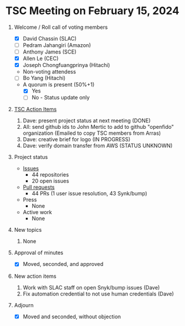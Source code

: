 # TSC Meeting on February 15, 2024

1. Welcome / Roll call of voting members
   - [x] David Chassin (SLAC)
   - [ ] Pedram Jahangiri (Amazon)
   - [ ] Anthony James (SCE)
   - [x] Allen Le (CEC)
   - [x] Joseph Chongfuangprinya (Hitachi)
  
   * Non-voting attendess
   - [ ] Bo Yang (Hitachi)
   
   * A quorum is present (50%+1)
     - [x] Yes
     - [ ] No - Status update only
    
2. [TSC Action Items](https://github.com/orgs/arras-energy/projects/1)
    1. Dave: present project status at next meeting (DONE)
    2. All: send github ids to John Mertic to add to github "openfido" organization (Emailed to copy TSC members from Arras)
    3. Dave: creative brief for logo (IN PROGRESS)
    4. Dave: verify domain transfer from AWS (STATUS UNKNOWN)
      
3. Project status
   * [Issues](https://github.com/arras-energy/gridlabd/issues)
     - 44 repositories
     - 20 open issues
   * [Pull requests](https://github.com/arras-energy/gridlabd/pulls)
     - 44 PRs (1 user issue resolution, 43 Synk/bump)
   * Press
      - None
   * Active work
      - None

4. New topics
   1. None

6. Approval of minutes
   - [x] Moved, seconded, and approved

7. New action items 
   1.  Work with SLAC staff on open Snyk/bump issues (Dave)
   2.  Fix automation credential to not use human credentials (Dave)

8. Adjourn
   - [x] Moved and seconded, without objection
